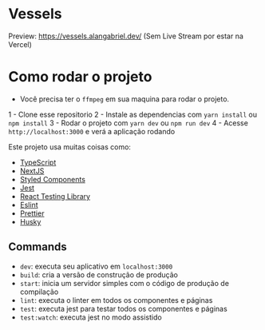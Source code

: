 # Vessels

Preview: https://vessels.alangabriel.dev/ (Sem Live Stream por estar na Vercel)

# Como rodar o projeto

* Você precisa ter o `ffmpeg` em sua maquina para rodar o projeto.

1 - Clone esse repositorio
2 - Instale as dependencias com `yarn install` ou `npm install`
3 - Rodar o projeto com `yarn dev` ou `npm run dev`
4 - Acesse `http://localhost:3000` e verá a aplicação rodando


Este projeto usa muitas coisas como:

- [TypeScript](https://www.typescriptlang.org/)
- [NextJS](https://nextjs.org/)
- [Styled Components](https://styled-components.com/)
- [Jest](https://jestjs.io/)
- [React Testing Library](https://testing-library.com/docs/react-testing-library/intro)
- [Eslint](https://eslint.org/)
- [Prettier](https://prettier.io/)
- [Husky](https://github.com/typicode/husky)


## Commands

- `dev`: executa seu aplicativo em `localhost:3000`
- `build`: cria a versão de construção de produção
- `start`: inicia um servidor simples com o código de produção de compilação
- `lint`: executa o linter em todos os componentes e páginas
- `test`: executa jest para testar todos os componentes e páginas
- `test:watch`: executa jest no modo assistido
